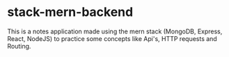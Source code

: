 # stack-mern-backend
This is a notes application made using the mern stack (MongoDB, Express, React, NodeJS) to practice some concepts like Api's, HTTP requests and Routing.
